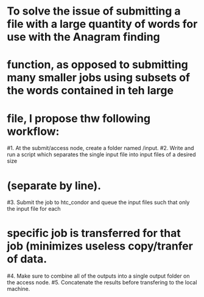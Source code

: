 # To solve the issue of submitting a file with a large quantity of words for use with the Anagram finding
# function, as opposed to submitting many smaller jobs using subsets of the words contained in teh large
# file, I propose thw following workflow:

#1. At the submit/access node, create a folder named /input.
#2. Write and run a script which separates the single input file into input files of a desired size
#   (separate by line).
#3. Submit the job to htc_condor and queue the input files such that only the input file for each 
#   specific job is transferred for that job (minimizes useless copy/tranfer of data.
#4. Make sure to combine all of the outputs into a single output folder on the access node. 
#5. Concatenate the results before transfering to the local machine.
